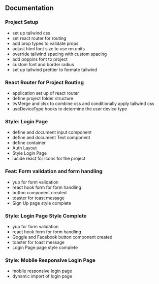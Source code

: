 ## Documentation

### Project Setup

- set up tailwind css
- set react router for routing
- add prop types to validate props
- adjust html font size to use rm units
- override tailwind spacing with custom spacing
- add poppins font to project
- custom font and border radius
- set up tailwind prettier to formate tailwind

### React Router for Project Routing

- application set up of react router
- define project folder structure
- twMerge and clsx to combine css and conditionally apply tailwind css
- useDeviceType hooks to determine the user device type

### Style: Login Page

- define and document input component
- define and document Text component
- define container
- Auth Layout
- Style Login Page
- lucide react for icons for the project

### Feat: Form validation and form handling

- yup for form validation
- react hook form for form handling
- button component created
- toaster for toast message
- Sign Up page style complete

### Style: Login Page Style Complete

- yup for form validation
- react hook form for form handling
- Goggle and Facebook button component created
- toaster for toast message
- Login Page page style complete

### Style: Mobile Responsive Login Page

- mobile responsive login page
- dynamic import of login page

